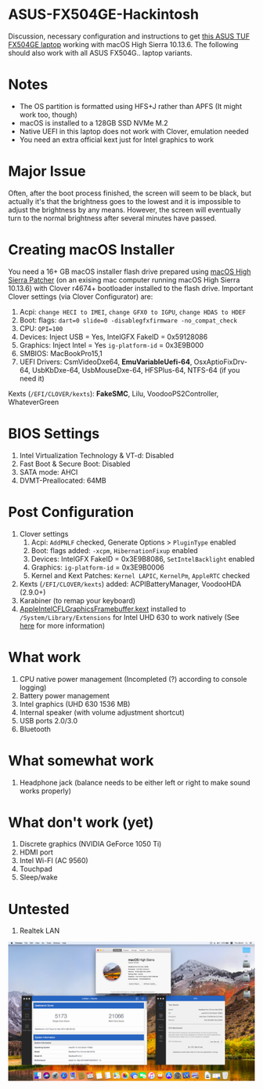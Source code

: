 # ASUS-FX504GE-Hackintosh
Discussion, necessary configuration and instructions to get [this ASUS TUF FX504GE laptop](https://www.ultrabookreview.com/19725-asus-tuf-fx504ge-review/) working with macOS High Sierra 10.13.6. The following should also work with all ASUS FX504G.. laptop variants.

# Notes
* The OS partition is formatted using HFS+J rather than APFS (It might work too, though)
* macOS is installed to a 128GB SSD NVMe M.2
* Native UEFI in this laptop does not work with Clover, emulation needed
* You need an extra official kext just for Intel graphics to work

# Major Issue
Often, after the boot process finished, the screen will seem to be black, but actually it's that the brightness goes to the lowest and it is impossible to adjust the brightness by any means. However, the screen will eventually turn to the normal brightness after several minutes have passed.

# Creating macOS Installer
You need a 16+ GB macOS installer flash drive prepared using [macOS High Sierra Patcher](http://dosdude1.com/highsierra/) (on an exising mac computer running macOS High Sierra 10.13.6) with Clover r4674+ bootloader installed to the flash drive. Important Clover settings (via Clover Configurator) are:
1. Acpi: `change HECI to IMEI`, `change GFX0 to IGPU`, `change HDAS to HDEF`
1. Boot: flags: `dart=0 slide=0 -disablegfxfirmware -no_compat_check`
1. CPU: `QPI=100`
1. Devices: Inject USB = Yes, IntelGFX FakeID = 0x59128086
1. Graphics: Inject Intel = Yes `ig-platform-id` = 0x3E9B000
1. SMBIOS: MacBookPro15,1
1. UEFI Drivers: CsmVideoDxe64, **EmuVariableUefi-64**, OsxAptioFixDrv-64, UsbKbDxe-64, UsbMouseDxe-64, HFSPlus-64, NTFS-64 (if you need it)
 
Kexts (`/EFI/CLOVER/kexts`): **FakeSMC**, Lilu, VoodooPS2Controller, WhateverGreen

# BIOS Settings
1. Intel Virtualization Technology & VT-d: Disabled
2. Fast Boot & Secure Boot: Disabled
3. SATA mode: AHCI
4. DVMT-Preallocated: 64MB

# Post Configuration
1. Clover settings
    1. Acpi: `AddPNLF` checked, Generate Options > `PluginType` enabled
    1. Boot: flags added: `-xcpm`, `HibernationFixup` enabled
    1. Devices: IntelGFX FakeID = 0x3E9B8086, `SetIntelBacklight` enabled
    1. Graphics: `ig-platform-id` = 0x3E9B0006
    1. Kernel and Kext Patches: `Kernel LAPIC`, `KernelPm`, `AppleRTC` checked
1. Kexts (`/EFI/CLOVER/kexts`) added: ACPIBatteryManager, VoodooHDA (2.9.0+)
1. Karabiner (to remap your keyboard)
1. [AppleIntelCFLGraphicsFramebuffer.kext](https://www.tonymacx86.com/attachments/appleintelcflgraphicsframebuffer-kext-zip.341983/) installed to `/System/Library/Extensions` for Intel UHD 630 to work natively (See [here](https://www.tonymacx86.com/threads/guide-native-intel-uhd630-graphics-support-in-macos-10-13-6.256426/) for more information)

# What work
1. CPU native power management (Incompleted (?) according to console logging)
1. Battery power management
1. Intel graphics (UHD 630 1536 MB)
1. Internal speaker (with volume adjustment shortcut)
1. USB ports 2.0/3.0
1. Bluetooth

# What somewhat work
1. Headphone jack (balance needs to be either left or right to make sound works properly)

# What don't work (yet)
1. Discrete graphics (NVIDIA GeForce 1050 Ti)
1. HDMI port
1. Intel Wi-FI (AC 9560)
1. Touchpad
1. Sleep/wake

# Untested
1. Realtek LAN

![Screenshot](FX504GE-SS.png?raw=true)
